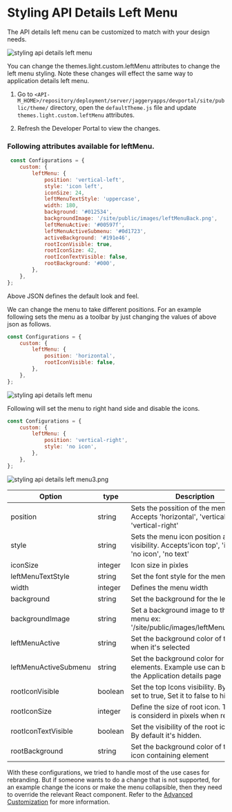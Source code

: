 # Styling API Details Left Menu

The API details left menu can be customized to match with your design needs.

 ![styling api details left menu]({{base_path}}/assets/img/learn/styling-api-details-left-menu1.png) 

You can change the themes.light.custom.leftMenu attributes to change the left menu styling. Note these changes will effect the same way to application details left menu.

1. Go to  `<API-M_HOME>/repository/deployment/server/jaggeryapps/devportal/site/public/theme/` directory, open the `defaultTheme.js` file and update `themes.light.custom.leftMenu` attributes.

2. Refresh the Developer Portal to view the changes.

### Following attributes available for leftMenu.

```js
 const Configurations = {
    custom: {
        leftMenu: {
            position: 'vertical-left',
            style: 'icon left',
            iconSize: 24,
            leftMenuTextStyle: 'uppercase',
            width: 180,
            background: '#012534',
            backgroundImage: '/site/public/images/leftMenuBack.png',
            leftMenuActive: '#00597f',
            leftMenuActiveSubmenu: '#0d1723',
            activeBackground: '#191e46',
            rootIconVisible: true,
            rootIconSize: 42,
            rootIconTextVisible: false,
            rootBackground: '#000',
        },
    },
};
```

Above JSON defines the default look and feel.

We can change the menu to take different positions. For an example following sets the menu as a toolbar by just changing the values of above json as follows.
```js
const Configurations = {
    custom: {
        leftMenu: {
            position: 'horizontal',
            rootIconVisible: false,
        },
    },
};
```

 ![styling api details left menu]({{base_path}}/assets/img/learn/styling-api-details-left-menu2.png) 


Following will set the menu to right hand side and disable the icons.

```js
const Configurations = {
    custom: {
        leftMenu: {
            position: 'vertical-right',
            style: 'no icon',
        },
    },
};
```

 ![styling api details left menu3.png]({{base_path}}/assets/img/learn/styling-api-details-left-menu3.png) 

| Option | type | Description |
| ------ | -- | ----------- |
| position | string | Sets the possition of the menu. Accepts 'horizontal', 'vertical-left', 'vertical-right' |
| style | string | Sets the menu icon position and visibility. Accepts'icon top', 'icon left', 'no icon', 'no text' |
| iconSize | integer | Icon size in pixles |
| leftMenuTextStyle | string | Set the font style for the menu text |
| width | integer | Defines the menu width |
| background | string | Set the background for the left menu |
| backgroundImage | string | Set a background image to the left menu ex: '/site/public/images/leftMenuBack.png'|
| leftMenuActive | string | Set the background color of the menu when it's selected |
| leftMenuActiveSubmenu | string | Set the background color for submenu elements. Example use can be found at the Application details page |
| rootIconVisible | boolean | Set the top Icons visibility. By default set to true, Set it to false to hide it. |
| rootIconSize | integer | Define the size of root icon. The value is considerd in pixels when rendering. |
| rootIconTextVisible | boolean | Set the visibility of the root icon text. By default it's hidden. |
|rootBackground | string | Set the background color of the root icon containing element |

With these configurations, we tried to handle most of the use cases for rebranding. But if someone wants to do a change that is not supported, for an example change the icons or make the menu collapsible, then they need to override the relevant React component. Refer to the [Advanced Customization]({{base_path}}/develop/customizations/advanced-ui-customization/) for more information.
